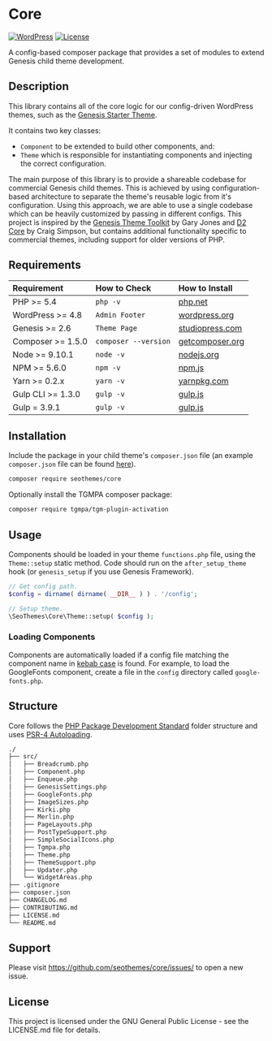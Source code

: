 # Core

[![WordPress](https://img.shields.io/badge/wordpress-4.9.8%20tested-brightgreen.svg)]() [![License](https://img.shields.io/badge/license-GPL--3.0--or--later-blue.svg)](https://github.com/seothemes/core/blob/master/LICENSE.md)

A config-based composer package that provides a set of modules to extend Genesis child theme development.

## Description

This library contains all of the core logic for our config-driven WordPress themes, such as the [Genesis Starter Theme](https://github.com/seothemes/genesis-starter-theme).

It contains two key classes:

* `Component` to be extended to build other components, and:
* `Theme` which is responsible for instantiating components and injecting the correct configuration.

The main purpose of this library is to provide a shareable codebase for commercial Genesis child themes. This is achieved by using configuration-based architecture to separate the theme's reusable logic from it's configuration. Using this approach, we are able to use a single codebase which can be heavily customized by passing in different configs. This project is inspired by the [Genesis Theme Toolkit](https://github.com/gamajo/genesis-theme-toolkit) by Gary Jones and [D2 Core](https://github.com/d2/core) by Craig Simpson, but contains additional functionality specific to commercial themes, including support for older versions of PHP.

## Requirements

| Requirement | How to Check | How to Install |
| :---------- | :----------- | :------------- |
| PHP >= 5.4 | `php -v` | [php.net](http://php.net/manual/en/install.php) |
| WordPress >= 4.8 | `Admin Footer` | [wordpress.org](https://codex.wordpress.org/Installing_WordPress) |
| Genesis >= 2.6 | `Theme Page` | [studiopress.com](http://www.shareasale.com/r.cfm?b=346198&u=1459023&m=28169&urllink=&afftrack=) |
| Composer >= 1.5.0 | `composer --version` | [getcomposer.org](https://getcomposer.org/doc/00-intro.md#installation-linux-unix-osx) |
| Node >= 9.10.1 | `node -v` | [nodejs.org](https://nodejs.org/) |
| NPM >= 5.6.0 | `npm -v` | [npm.js](https://www.npmjs.com/) |
| Yarn >= 0.2.x | `yarn -v` | [yarnpkg.com](https://yarnpkg.com/lang/en/docs/install/#mac-stable) |
| Gulp CLI >= 1.3.0 | `gulp -v` | [gulp.js](https://gulpjs.com/) |
| Gulp = 3.9.1 | `gulp -v` | [gulp.js](https://gulpjs.com/) |

## Installation

Include the package in your child theme's `composer.json` file (an example `composer.json` file can be found [here](https://github.com/seothemes/genesis-starter-theme/composer.json)).

```bash
composer require seothemes/core
```

Optionally install the TGMPA composer package:

```bash
composer require tgmpa/tgm-plugin-activation
```

## Usage

Components should be loaded in your theme `functions.php` file, using the `Theme::setup` static method. Code should run on the `after_setup_theme` hook (or `genesis_setup` if you use Genesis Framework).

```php
// Get config path.
$config = dirname( dirname( __DIR__ ) ) . '/config';

// Setup theme.
\SeoThemes\Core\Theme::setup( $config );
```

### Loading Components

Components are automatically loaded if a config file matching the component name in [kebab case](http://wiki.c2.com/?KebabCase) is found. For example, to load the GoogleFonts component, create a file in the `config` directory called `google-fonts.php`.

## Structure

Core follows the [PHP Package Development Standard](https://github.com/php-pds/skeleton_research) folder structure and uses [PSR-4 Autoloading](https://www.php-fig.org/psr/psr-4/).

```sh
./
├── src/
│   ├── Breadcrumb.php
│   ├── Component.php
│   ├── Enqueue.php
│   ├── GenesisSettings.php
│   ├── GoogleFonts.php
│   ├── ImageSizes.php
│   ├── Kirki.php
│   ├── Merlin.php
│   ├── PageLayouts.php
│   ├── PostTypeSupport.php
│   ├── SimpleSocialIcons.php
│   ├── Tgmpa.php
│   ├── Theme.php
│   ├── ThemeSupport.php
│   ├── Updater.php
│   └── WidgetAreas.php
├── .gitignore
├── composer.json
├── CHANGELOG.md
├── CONTRIBUTING.md
├── LICENSE.md
└── README.md
```

## Support

Please visit https://github.com/seothemes/core/issues/ to open a new issue.

## License

This project is licensed under the GNU General Public License - see the LICENSE.md file for details.
